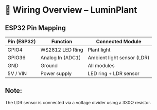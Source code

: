 # 🔌 Wiring Overview – LuminPlant

## ESP32 Pin Mapping

| Pin (ESP32) | Function         | Connected Module     |
|-------------|------------------|-----------------------|
| GPIO4       | WS2812 LED Ring  | Plant light           |
| GPIO36      | Analog In (ADC1) | Ambient light sensor (LDR) |
| GND         | Ground            | All modules           |
| 5V / VIN    | Power supply      | LED ring + LDR sensor |

## Note:
The LDR sensor is connected via a voltage divider using a 330Ω resistor.
